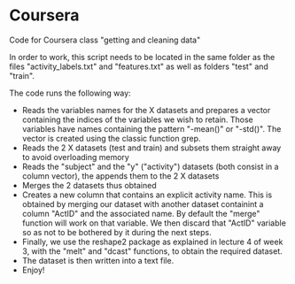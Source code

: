 Coursera
========

Code for Coursera class "getting and cleaning data"

In order to work, this script needs to be located in the same folder as the files "activity_labels.txt" and "features.txt" as well as folders "test" and "train".

The code runs the following way:
- Reads the variables names for the X datasets and prepares a vector containing the indices of the variables we wish to retain. Those variables have names containing the pattern "-mean()" or "-std()". The vector is created using the classic function grep.
- Reads the 2 X datasets (test and train) and subsets them straight away to avoid overloading memory
- Reads the "subject" and the "y" ("activity") datasets (both consist in a column vector), the appends them to the 2 X datasets
- Merges the 2 datasets thus obtained
- Creates a new column that contains an explicit activity name. This is obtained by merging our dataset with another dataset containint a column "ActID" and the associated name. By default the "merge" function will work on that variable. We then discard that "ActID" variable so as not to be bothered by it during the next steps.
- Finally, we use the reshape2 package as explained in lecture 4 of week 3, with the "melt" and "dcast" functions, to obtain the required dataset.
- The dataset is then written into a text file.
- Enjoy!
